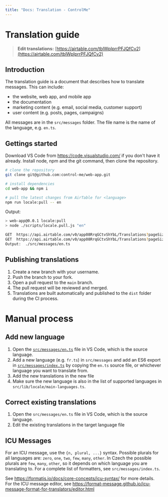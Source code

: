 ```yaml
---
title: "Docs: Translation - ControlMe"
---
```


# Translation guide

> **Edit translations:**
[https://airtable.com/tblWpIprrPFJQfCv2](https://airtable.com/tblWpIprrPFJQfCv2)

## Introduction
The translation guide is a document that describes how to translate messages.
This can include:
- the website, web app, and mobile app
- the documentation
- marketing content (e.g. email, social media, customer support)
- user content (e.g. posts, pages, campaigns)

All messages are in the `src/messages` folder. The file name is the name of the language, e.g. `en.ts`.

## Gettings started
Download VS Code from https://code.visualstudio.com/ if you don't have it already.
Install node, npm and the git command, then clone the repository.
```bash
# clone the repository
git clone git@github.com:control-me/web-app.git

# install dependencies
cd web-app && npm i

# pull the latest changes from AirTable for <language>
npm run locale:pull -- en
```
Output:
```bash
> web-app@0.0.1 locale:pull
> node ./scripts/locale.pull.js "en"

GET  https://api.airtable.com/v0/app08RrqGCtvShYbL/Translations?pageSize=100&view=English
GET  https://api.airtable.com/v0/app08RrqGCtvShYbL/Translations?pageSize=100&view=English&offset=itrEE83YV20Vd2ifv/reczBmShlsL1bqiRH
Output:  ./src/messages/en.ts
```

## Publishing translations
1. Create a new branch with your username.
2. Push the branch to your fork.
3. Open a pull request to the `main` branch.
4. The pull request will be reviewed and merged.
5. Translations are built automatically and published to the `dist` folder during the CI process.

# Manual process
## Add new language
1. Open the [`src/messages/en.ts`](../src/messages/en.ts) file in VS Code, which is the source language.
2. Add a new language (e.g. `fr.ts`) in `src/messages` and add an ES6 export in [`src/messages/index.ts`](./src/messages/index.ts) by copying the `en.ts` source file, or whichever language you want to translate from.
3. Add the new translations in the new file
4. Make sure the new language is also in the list of supported languages in `src/lib/locale/main-languages.ts`.

## Correct existing translations
1. Open the `src/messages/en.ts` file in VS Code, which is the source language.
2. Edit the existing translations in the target language file

## ICU Messages
For an ICU message, use the `{n, plural, ...}` syntax. Possible plurals for all languages are: `zero`, `one`, `two`, `few`, `many`, `other`.
In Czech the possible plurals are `few`, `many`, `other`, so it depends on which language you are translating to.
For a complete list of formatters, see `src/messages/index.ts`.

See https://formatjs.io/docs/core-concepts/icu-syntax/ for more details.  
For the ICU message editor, see https://format-message.github.io/icu-message-format-for-translators/editor.html
